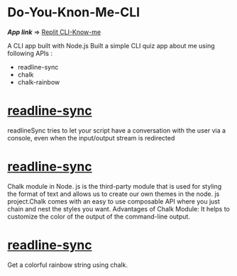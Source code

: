 # Do-You-Knon-Me-CLI

 ___App link___ => [Replit CLI-Know-me](https://replit.com/@sush1998/KnomeCLI?embed=1&output=1 "Replit CLI-Know-me")

A CLI app built with Node.js
Built a simple CLI quiz app about me using following  APIs :
- readline-sync
- chalk
- chalk-rainbow
             

# [readline-sync](https://www.npmjs.com/package/readline-sync "readline-sync")
readlineSync tries to let your script have a conversation with the user via a console, even when the input/output stream is redirected

# [readline-sync](https://www.npmjs.com/package/chalk "chalk")
Chalk module in Node. js is the third-party module that is used for styling the format of text and allows us to create our own themes in the node. js project.Chalk comes with an easy to use composable API where you just chain and nest the styles you want. 
Advantages of Chalk Module: It helps to customize the color of the output of the command-line output.


# [readline-sync](https://www.npmjs.com/package/chalk-rainbow "chalk-rainbow")
Get a colorful rainbow string using chalk.
